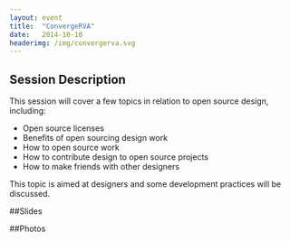 ```yaml
---
layout: event
title:  "ConvergeRVA"
date:   2014-10-10
headerimg: /img/convergerva.svg
---
```

## Session Description

This session will cover a few topics in relation to open source design, including:

* Open source licenses
* Benefits of open sourcing design work
* How to open source work
* How to contribute design to open source projects
* How to make friends with other designers

This topic is aimed at designers and some development practices will be discussed.

##Slides

<div class="videoWrapper"><script async class="speakerdeck-embed" data-id="cc97bfb0fd45013028412ea85c7f8b0b" data-ratio="1.29456384323641" src="//speakerdeck.com/assets/embed.js"></script></div>

##Photos

<div class="image"><img src="https://farm9.staticflickr.com/8574/15991110566_759586fa0c_o_d.jpg" alt=""/><img src="https://farm8.staticflickr.com/7527/15829480618_24acbf144d_o_d.jpg" alt=""/><img src="https://farm9.staticflickr.com/8623/16016199762_d08174b1d7_o_d.jpg" alt=""/><img src="https://farm4.staticflickr.com/3789/10227718326_343926cf68_o_d.jpg" alt=""/></div>
